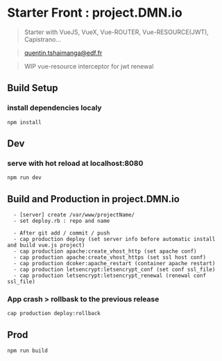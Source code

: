# Starter Front : project.DMN.io

> Starter with VueJS, VueX, Vue-ROUTER, Vue-RESOURCE(JWT), Capistrano...

> quentin.tshaimanga@edf.fr

>WIP vue-resource interceptor for jwt renewal


## Build Setup
### install dependencies localy
```
npm install
```

## Dev
### serve with hot reload at localhost:8080
```shell
npm run dev
```

## Build and Production in project.DMN.io
```
  - [server] create /var/www/projectName/
  - set deploy.rb : repo and name
```
```
  - After git add / commit / push
  - cap production deploy (set server info before automatic install and build vue.js project)
  - cap production apache:create_vhost_http (set apache conf)
  - cap production apache:create_vhost_https (set ssl host conf)
  - cap production dcoker:apache_restart (container apache restart)
  - cap production letsencrypt:letsencrypt_conf (set conf ssl_file)
  - cap production letsencrypt:letsencrypt_renewal (renewal conf ssl_file)
```

### App crash > rollbask to the previous release
```shell
cap production deploy:rollback
```

## Prod
```shell
npm run build
```
